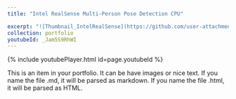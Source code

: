 ```yaml
---
title: "Intel RealSense Multi-Person Pose Detection CPU"

excerpt: "![Thumbnail_IntelRealSense](https://github.com/user-attachments/assets/5b071d5a-989e-48d1-af4e-8366e9dfdae8)<br/>Describe me in 1 sentence. "
collection: portfolio
youtubeId: _Jam5S9RhWI
---
```


{% include youtubePlayer.html id=page.youtubeId %}

This is an item in your portfolio. It can be have images or nice text. If you name the file .md, it will be parsed as markdown. If you name the file .html, it will be parsed as HTML. 
